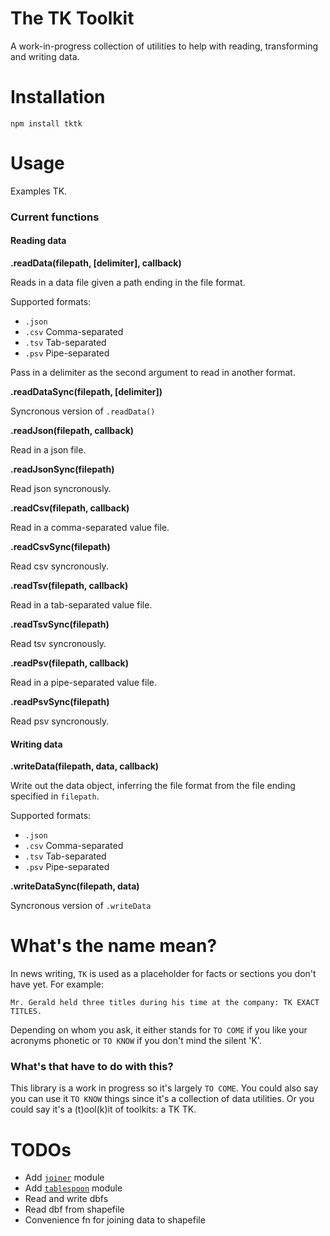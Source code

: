 The TK Toolkit
==============

A work-in-progress collection of utilities to help with reading, transforming and writing data. 

# Installation

````
npm install tktk
````

# Usage

Examples TK.

### Current functions

#### Reading data

__.readData(filepath, [delimiter], callback)__

Reads in a data file given a path ending in the file format. 

Supported formats:

* `.json`
* `.csv` Comma-separated
* `.tsv` Tab-separated
* `.psv` Pipe-separated

Pass in a delimiter as the second argument to read in another format.

__.readDataSync(filepath, [delimiter])__

Syncronous version of `.readData()`

__.readJson(filepath, callback)__

Read in a json file.

__.readJsonSync(filepath)__

Read json syncronously.

__.readCsv(filepath, callback)__

Read in a comma-separated value file.

__.readCsvSync(filepath)__

Read csv syncronously.

__.readTsv(filepath, callback)__

Read in a tab-separated value file.

__.readTsvSync(filepath)__

Read tsv syncronously.

__.readPsv(filepath, callback)__

Read in a pipe-separated value file.

__.readPsvSync(filepath)__

Read psv syncronously.

#### Writing data

__.writeData(filepath, data, callback)__

Write out the data object, inferring the file format from the file ending specified in `filepath`.

Supported formats:

* `.json`
* `.csv` Comma-separated
* `.tsv` Tab-separated
* `.psv` Pipe-separated

__.writeDataSync(filepath, data)__

Syncronous version of `.writeData`

# What's the name mean?

In news writing, `TK` is used as a placeholder for facts or sections you don't have yet. For example:

````
Mr. Gerald held three titles during his time at the company: TK EXACT TITLES.
````

Depending on whom you ask, it either stands for `TO COME` if you like your acronyms phonetic or `TO KNOW` if you don't mind the silent 'K'.

### What's that have to do with this?

This library is a work in progress so it's largely `TO COME`. You could also say you can use it `TO KNOW` things since it's a collection of data utilities. Or you could say it's a (t)ool(k)it of toolkits: a TK TK.

# TODOs

* Add [`joiner`](http://github.com/mhkeller/joiner) module
* Add [`tablespoon`](http://github.com/ajam/tablespoon) module
* Read and write dbfs
* Read dbf from shapefile
* Convenience fn for joining data to shapefile
